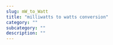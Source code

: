 ```yaml
---
slug: mW_to_Watt
title: "milliwatts to watts conversion"
category: ""
subcategory: ""
description: ""
---
```


